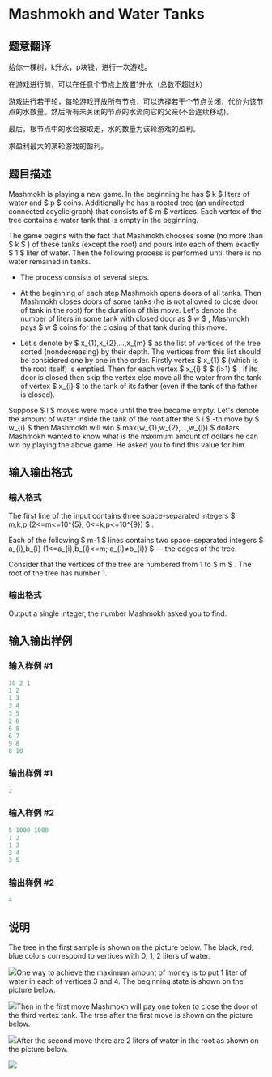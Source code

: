 # Mashmokh and Water Tanks

## 题意翻译

给你一棵树，k升水，p块钱，进行一次游戏。

在游戏进行前，可以在任意个节点上放置1升水（总数不超过k）

游戏进行若干轮，每轮游戏开放所有节点，可以选择若干个节点关闭，代价为该节点的水数量。然后所有未关闭的节点的水流向它的父亲(不会连续移动)。

最后，根节点中的水会被取走，水的数量为该轮游戏的盈利。

求盈利最大的某轮游戏的盈利。

## 题目描述

Mashmokh is playing a new game. In the beginning he has $ k $ liters of water and $ p $ coins. Additionally he has a rooted tree (an undirected connected acyclic graph) that consists of $ m $ vertices. Each vertex of the tree contains a water tank that is empty in the beginning.

The game begins with the fact that Mashmokh chooses some (no more than $ k $ ) of these tanks (except the root) and pours into each of them exactly $ 1 $ liter of water. Then the following process is performed until there is no water remained in tanks.

- The process consists of several steps.

- At the beginning of each step Mashmokh opens doors of all tanks. Then Mashmokh closes doors of some tanks (he is not allowed to close door of tank in the root) for the duration of this move. Let's denote the number of liters in some tank with closed door as $ w $ , Mashmokh pays $ w $ coins for the closing of that tank during this move.

- Let's denote by $ x_{1},x_{2},...,x_{m} $ as the list of vertices of the tree sorted (nondecreasing) by their depth. The vertices from this list should be considered one by one in the order. Firstly vertex $ x_{1} $ (which is the root itself) is emptied. Then for each vertex $ x_{i} $ $ (i&gt;1) $ , if its door is closed then skip the vertex else move all the water from the tank of vertex $ x_{i} $ to the tank of its father (even if the tank of the father is closed).

Suppose $ l $ moves were made until the tree became empty. Let's denote the amount of water inside the tank of the root after the $ i $ -th move by $ w_{i} $ then Mashmokh will win $ max(w_{1},w_{2},...,w_{l}) $ dollars. Mashmokh wanted to know what is the maximum amount of dollars he can win by playing the above game. He asked you to find this value for him.

## 输入输出格式

### 输入格式

The first line of the input contains three space-separated integers $ m,k,p (2<=m<=10^{5}; 0<=k,p<=10^{9}) $ .

Each of the following $ m-1 $ lines contains two space-separated integers $ a_{i},b_{i} (1<=a_{i},b_{i}<=m; a_{i}≠b_{i}) $ — the edges of the tree.

Consider that the vertices of the tree are numbered from 1 to $ m $ . The root of the tree has number 1.

### 输出格式

Output a single integer, the number Mashmokh asked you to find.

## 输入输出样例

### 输入样例 #1

```cpp
10 2 1
1 2
1 3
3 4
3 5
2 6
6 8
6 7
9 8
8 10

```
### 输出样例 #1

```cpp
2

```
### 输入样例 #2

```cpp
5 1000 1000
1 2
1 3
3 4
3 5

```
### 输出样例 #2

```cpp
4

```
## 说明

The tree in the first sample is shown on the picture below. The black, red, blue colors correspond to vertices with 0, 1, 2 liters of water.

![](https://cdn.luogu.com.cn/upload/vjudge_pic/CF414D/c32c25956aeb5f19835ae8010ab942b3e4600db9.png)One way to achieve the maximum amount of money is to put 1 liter of water in each of vertices 3 and 4. The beginning state is shown on the picture below.

![](https://cdn.luogu.com.cn/upload/vjudge_pic/CF414D/0ece56653ffd25bc7155ae3d9fefd906a55801ad.png)Then in the first move Mashmokh will pay one token to close the door of the third vertex tank. The tree after the first move is shown on the picture below.

![](https://cdn.luogu.com.cn/upload/vjudge_pic/CF414D/258bc0038f42a2b22caf648c306ac35f43192ac5.png)After the second move there are 2 liters of water in the root as shown on the picture below.

![](https://cdn.luogu.com.cn/upload/vjudge_pic/CF414D/f9a31f68f8f511ebd76e9e0a46c30fc386393efb.png)

